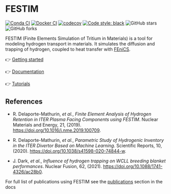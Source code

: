 # FESTIM
[![Conda CI](https://github.com/RemDelaporteMathurin/FESTIM/actions/workflows/ci_conda.yml/badge.svg?branch=fenicsx)](https://github.com/RemDelaporteMathurin/FESTIM/actions/workflows/ci_conda.yml)
[![Docker CI](https://github.com/RemDelaporteMathurin/FESTIM/actions/workflows/ci_docker.yml/badge.svg?branch=fenicsx)](https://github.com/RemDelaporteMathurin/FESTIM/actions/workflows/ci_docker.yml)
[![codecov](https://codecov.io/gh/RemDelaporteMathurin/FESTIM/branch/master/graph/badge.svg?token=AK3A9CV2D3)](https://codecov.io/gh/RemDelaporteMathurin/FESTIM)
[![Code style: black](https://img.shields.io/badge/code%20style-black-000000.svg?style=flat-square)](https://github.com/psf/black)
![GitHub stars](https://img.shields.io/github/stars/RemDelaporteMathurin/FESTIM.svg?logo=github&label=Stars&logoColor=white)
![GitHub forks](https://img.shields.io/github/forks/RemDelaporteMathurin/FESTIM.svg?logo=github&label=Forks&logoColor=white)

FESTIM (Finite Elements Simulation of Tritium in Materials) is a tool for modeling hydrogen transport in materials. 
It simulates the diffusion and trapping of hydrogen, coupled to heat transfer with [FEniCS](https://fenicsproject.org).

:point_right: [Getting started](https://festim.readthedocs.io/en/latest/getting_started.html)

:point_right: [Documentation](https://festim.readthedocs.io/)

:point_right: [Tutorials](https://github.com/RemDelaporteMathurin/FESTIM-workshop)



## References
- R. Delaporte-Mathurin, _et al._, _Finite Element Analysis of Hydrogen Retention in ITER Plasma Facing Components using FESTIM_. Nuclear Materials and Energy, 21, (2019). https://doi.org/10.1016/j.nme.2019.100709.

- R. Delaporte-Mathurin, _et al._, _Parametric Study of Hydrogenic Inventory in the ITER Divertor Based on Machine Learning_. Scientific Reports, 10, (2020). https://doi.org/10.1038/s41598-020-74844-w.

- J. Dark, _et al._, _Influence of hydrogen trapping on WCLL breeding blanket performances_. Nuclear Fusion, 62, (2021). https://doi.org/10.1088/1741-4326/ac28b0.

For full list of publications using FESTIM see the [publications](https://festim.readthedocs.io/en/latest/publications.html) section in the docs

